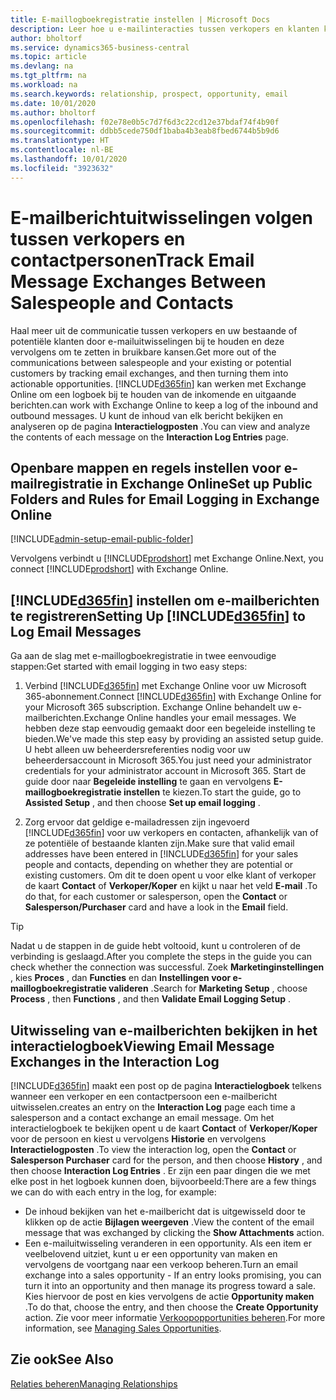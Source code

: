 ```yaml
---
title: E-maillogboekregistratie instellen | Microsoft Docs
description: Leer hoe u e-mailinteracties tussen verkopers en klanten kunt omzetten in echte opportunities.
author: bholtorf
ms.service: dynamics365-business-central
ms.topic: article
ms.devlang: na
ms.tgt_pltfrm: na
ms.workload: na
ms.search.keywords: relationship, prospect, opportunity, email
ms.date: 10/01/2020
ms.author: bholtorf
ms.openlocfilehash: f02e78e0b5c7d7f6d3c22cd12e37bdaf74f4b90f
ms.sourcegitcommit: ddbb5cede750df1baba4b3eab8fbed6744b5b9d6
ms.translationtype: HT
ms.contentlocale: nl-BE
ms.lasthandoff: 10/01/2020
ms.locfileid: "3923632"
---
```

# <a name="track-email-message-exchanges-between-salespeople-and-contacts"></a><span data-ttu-id="71dea-103">E-mailberichtuitwisselingen volgen tussen verkopers en contactpersonen</span><span class="sxs-lookup"><span data-stu-id="71dea-103">Track Email Message Exchanges Between Salespeople and Contacts</span></span>

<span data-ttu-id="71dea-104">Haal meer uit de communicatie tussen verkopers en uw bestaande of potentiële klanten door e-mailuitwisselingen bij te houden en deze vervolgens om te zetten in bruikbare kansen.</span><span class="sxs-lookup"><span data-stu-id="71dea-104">Get more out of the communications between salespeople and your existing or potential customers by tracking email exchanges, and then turning them into actionable opportunities.</span></span> [!INCLUDE[d365fin](includes/d365fin_md.md)] <span data-ttu-id="71dea-105">kan werken met Exchange Online om een logboek bij te houden van de inkomende en uitgaande berichten.</span><span class="sxs-lookup"><span data-stu-id="71dea-105">can work with Exchange Online to keep a log of the inbound and outbound messages.</span></span> <span data-ttu-id="71dea-106">U kunt de inhoud van elk bericht bekijken en analyseren op de pagina **Interactielogposten** .</span><span class="sxs-lookup"><span data-stu-id="71dea-106">You can view and analyze the contents of each message on the **Interaction Log Entries** page.</span></span>

## <a name="set-up-public-folders-and-rules-for-email-logging-in-exchange-online"></a><span data-ttu-id="71dea-107">Openbare mappen en regels instellen voor e-mailregistratie in Exchange Online</span><span class="sxs-lookup"><span data-stu-id="71dea-107">Set up Public Folders and Rules for Email Logging in Exchange Online</span></span>

[!INCLUDE[admin-setup-email-public-folder](includes/admin-setup-email-public-folder.md)]

<span data-ttu-id="71dea-108">Vervolgens verbindt u [!INCLUDE[prodshort](includes/prodshort.md)] met Exchange Online.</span><span class="sxs-lookup"><span data-stu-id="71dea-108">Next, you connect [!INCLUDE[prodshort](includes/prodshort.md)] with Exchange Online.</span></span>

## <a name="setting-up-d365fin-to-log-email-messages"></a><span data-ttu-id="71dea-109">[!INCLUDE[d365fin](includes/d365fin_md.md)] instellen om e-mailberichten te registreren</span><span class="sxs-lookup"><span data-stu-id="71dea-109">Setting Up [!INCLUDE[d365fin](includes/d365fin_md.md)] to Log Email Messages</span></span>

<span data-ttu-id="71dea-110">Ga aan de slag met e-maillogboekregistratie in twee eenvoudige stappen:</span><span class="sxs-lookup"><span data-stu-id="71dea-110">Get started with email logging in two easy steps:</span></span>

1. <span data-ttu-id="71dea-111">Verbind [!INCLUDE[d365fin](includes/d365fin_md.md)] met Exchange Online voor uw Microsoft 365-abonnement.</span><span class="sxs-lookup"><span data-stu-id="71dea-111">Connect [!INCLUDE[d365fin](includes/d365fin_md.md)] with Exchange Online for your Microsoft 365 subscription.</span></span> <span data-ttu-id="71dea-112">Exchange Online behandelt uw e-mailberichten.</span><span class="sxs-lookup"><span data-stu-id="71dea-112">Exchange Online handles your email messages.</span></span> <span data-ttu-id="71dea-113">We hebben deze stap eenvoudig gemaakt door een begeleide instelling te bieden.</span><span class="sxs-lookup"><span data-stu-id="71dea-113">We've made this step easy by providing an assisted setup guide.</span></span> <span data-ttu-id="71dea-114">U hebt alleen uw beheerdersreferenties nodig voor uw beheerdersaccount in Microsoft 365.</span><span class="sxs-lookup"><span data-stu-id="71dea-114">You just need your administrator credentials for your administrator account in Microsoft 365.</span></span> <span data-ttu-id="71dea-115">Start de guide door naar **Begeleide instelling** te gaan en vervolgens **E-maillogboekregistratie instellen** te kiezen.</span><span class="sxs-lookup"><span data-stu-id="71dea-115">To start the guide, go to **Assisted Setup** , and then choose **Set up email logging** .</span></span>  

2. <span data-ttu-id="71dea-116">Zorg ervoor dat geldige e-mailadressen zijn ingevoerd [!INCLUDE[d365fin](includes/d365fin_md.md)] voor uw verkopers en contacten, afhankelijk van of ze potentiële of bestaande klanten zijn.</span><span class="sxs-lookup"><span data-stu-id="71dea-116">Make sure that valid email addresses have been entered in [!INCLUDE[d365fin](includes/d365fin_md.md)] for your sales people and contacts, depending on whether they are potential or existing customers.</span></span> <span data-ttu-id="71dea-117">Om dit te doen opent u voor elke klant of verkoper de kaart **Contact** of **Verkoper/Koper** en kijkt u naar het veld **E-mail** .</span><span class="sxs-lookup"><span data-stu-id="71dea-117">To do that, for each customer or salesperson, open the **Contact** or **Salesperson/Purchaser** card and have a look in the **Email** field.</span></span>

> [!Tip]
> <span data-ttu-id="71dea-118">Nadat u de stappen in de guide hebt voltooid, kunt u controleren of de verbinding is geslaagd.</span><span class="sxs-lookup"><span data-stu-id="71dea-118">After you complete the steps in the guide you can check whether the connection was successful.</span></span> <span data-ttu-id="71dea-119">Zoek **Marketinginstellingen** , kies **Proces** , dan **Functies** en dan **Instellingen voor e-maillogboekregistratie valideren** .</span><span class="sxs-lookup"><span data-stu-id="71dea-119">Search for **Marketing Setup** , choose **Process** , then **Functions** , and then **Validate Email Logging Setup** .</span></span>

## <a name="viewing-email-message-exchanges-in-the-interaction-log"></a><span data-ttu-id="71dea-120">Uitwisseling van e-mailberichten bekijken in het interactielogboek</span><span class="sxs-lookup"><span data-stu-id="71dea-120">Viewing Email Message Exchanges in the Interaction Log</span></span>

[!INCLUDE[d365fin](includes/d365fin_md.md)] <span data-ttu-id="71dea-121">maakt een post op de pagina **Interactielogboek** telkens wanneer een verkoper en een contactpersoon een e-mailbericht uitwisselen.</span><span class="sxs-lookup"><span data-stu-id="71dea-121">creates an entry on the **Interaction Log** page each time a salesperson and a contact exchange an email message.</span></span> <span data-ttu-id="71dea-122">Om het interactielogboek te bekijken opent u de kaart **Contact** of **Verkoper/Koper** voor de persoon en kiest u vervolgens **Historie** en vervolgens **Interactielogposten** .</span><span class="sxs-lookup"><span data-stu-id="71dea-122">To view the interaction log, open the **Contact** or **Salesperson Purchaser** card for the person, and then choose **History** , and then choose **Interaction Log Entries** .</span></span> <span data-ttu-id="71dea-123">Er zijn een paar dingen die we met elke post in het logboek kunnen doen, bijvoorbeeld:</span><span class="sxs-lookup"><span data-stu-id="71dea-123">There are a few things we can do with each entry in the log, for example:</span></span>

- <span data-ttu-id="71dea-124">De inhoud bekijken van het e-mailbericht dat is uitgewisseld door te klikken op de actie **Bijlagen weergeven** .</span><span class="sxs-lookup"><span data-stu-id="71dea-124">View the content of the email message that was exchanged by clicking the **Show Attachments** action.</span></span>
- <span data-ttu-id="71dea-125">Een e-mailuitwisseling veranderen in een opportunity. Als een item er veelbelovend uitziet, kunt u er een opportunity van maken en vervolgens de voortgang naar een verkoop beheren.</span><span class="sxs-lookup"><span data-stu-id="71dea-125">Turn an email exchange into a sales opportunity - If an entry looks promising, you can turn it into an opportunity and then manage its progress toward a sale.</span></span> <span data-ttu-id="71dea-126">Kies hiervoor de post en kies vervolgens de actie **Opportunity maken** .</span><span class="sxs-lookup"><span data-stu-id="71dea-126">To do that, choose the entry, and then choose the **Create Opportunity** action.</span></span> <span data-ttu-id="71dea-127">Zie voor meer informatie [Verkoopopportunities beheren](marketing-manage-sales-opportunities.md).</span><span class="sxs-lookup"><span data-stu-id="71dea-127">For more information, see [Managing Sales Opportunities](marketing-manage-sales-opportunities.md).</span></span>

## <a name="see-also"></a><span data-ttu-id="71dea-128">Zie ook</span><span class="sxs-lookup"><span data-stu-id="71dea-128">See Also</span></span>
[<span data-ttu-id="71dea-129">Relaties beheren</span><span class="sxs-lookup"><span data-stu-id="71dea-129">Managing Relationships</span></span>](marketing-relationship-management.md)

